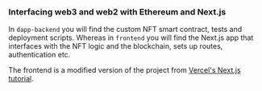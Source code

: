 ### Interfacing web3 and web2 with Ethereum and Next.js 
In `dapp-backend` you will find the custom NFT smart contract, tests and deployment scripts. 
Whereas in `frontend` you will find the Next.js app that interfaces with the NFT logic and the blockchain, sets up routes, authentication etc.

The frontend is a modified version of the project from [Vercel's Next.js tutorial](https://nextjs.org/learn/dashboard-app).